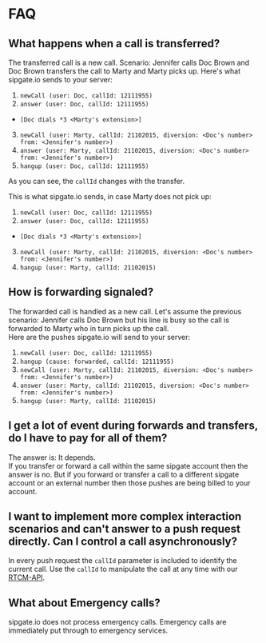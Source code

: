 # FAQ

## What happens when a call is transferred?

The transferred call is a new call. Scenario: Jennifer calls Doc Brown and Doc Brown transfers the call to Marty and Marty picks up. 
 Here's what sipgate.io sends to your server:

1. `newCall (user: Doc, callId: 12111955)`
2. `answer (user: Doc, callId: 12111955)`
  * `[Doc dials *3 <Marty's extension>]`
3. `newCall (user: Marty, callId: 21102015, diversion: <Doc's number> from: <Jennifer's number>)`
4. `answer (user: Marty, callId: 21102015, diversion: <Doc's number> from: <Jennifer's number>)`
5. `hangup (user: Doc, callId: 12111955)`

As you can see, the ```callId``` changes with the transfer.

This is what sipgate.io sends, in case Marty does not pick up:

1. `newCall (user: Doc, callId: 12111955)`
2. `answer (user: Doc, callId: 12111955)`
  * `[Doc dials *3 <Marty's extension>]`
3. `newCall (user: Marty, callId: 21102015, diversion: <Doc's number> from: <Jennifer's number>)`
4. `hangup (user: Marty, callId: 21102015)`

## How is forwarding signaled?

The forwarded call is handled as a new call. Let's assume the previous scenario: Jennifer calls Doc Brown but his line is busy so the call is forwarded to Marty who in turn picks up the call.  
Here are the pushes sipgate.io will send to your server:

1. `newCall (user: Doc, callId: 12111955)`
2. `hangup (cause: forwarded, callId: 12111955)`
3. `newCall (user: Marty, callId: 21102015, diversion: <Doc's number> from: <Jennifer's number>)`
4. `answer (user: Marty, callId: 21102015, diversion: <Doc's number> from: <Jennifer's number>)`
5. `hangup (user: Marty, callId: 21102015)`

## I get a lot of event during forwards and transfers, do I have to pay for all of them?

The answer is: It depends.  
If you transfer or forward a call within the same sipgate account then the answer is no. But if you forward or transfer a call to a different sipgate account or an external number then those pushes are being billed to your account.

## I want to implement more complex interaction scenarios and can't answer to a push request directly. Can I control a call asynchronously?

In every push request the `callId` parameter is included to identify the current call. Use the `callId` to manipulate the call at any time with our [RTCM-API](/rest-api/rtcm).

## What about Emergency calls?

sipgate.io does not process emergency calls. Emergency calls are immediately put through to emergency services.
